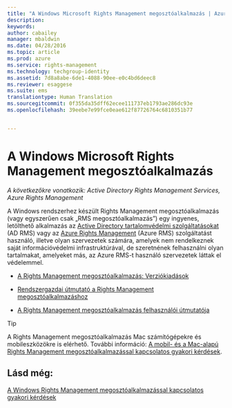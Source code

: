 ```yaml
---
title: "A Windows Microsoft Rights Management megosztóalkalmazás | Azure RMS"
description: 
keywords: 
author: cabailey
manager: mbaldwin
ms.date: 04/28/2016
ms.topic: article
ms.prod: azure
ms.service: rights-management
ms.technology: techgroup-identity
ms.assetid: 7d8a8abe-6de1-4088-90ee-e0c4bd6deec8
ms.reviewer: esaggese
ms.suite: ems
translationtype: Human Translation
ms.sourcegitcommit: 0f355da35dff62ecee111737eb1793ae286dc93e
ms.openlocfilehash: 39eebe7e99fce0eae612f87726764c6810351b77


---
```


# A Windows Microsoft Rights Management megosztóalkalmazás

*A következőkre vonatkozik: Active Directory Rights Management Services, Azure Rights Management*

A Windows rendszerhez készült Rights Management megosztóalkalmazás (vagy egyszerűen csak „RMS megosztóalkalmazás”) egy ingyenes, letölthető alkalmazás az [Active Directory tartalomvédelmi szolgáltatásokat](https://technet.microsoft.com/library/cc772403.aspx) (AD RMS) vagy az [Azure Rights Management](../understand-explore/azure-rights-management.md) (Azure RMS) szolgáltatást használó, illetve olyan szervezetek számára, amelyek nem rendelkeznek saját információvédelmi infrastruktúrával, de szeretnének felhasználni olyan tartalmakat, amelyeket más, az Azure RMS-t használó szervezetek láttak el védelemmel.

-   [A Rights Management megosztóalkalmazás: Verziókiadások](sharing-app-version-release-history.md)

-   [Rendszergazdai útmutató a Rights Management megosztóalkalmazáshoz](sharing-app-admin-guide.md)

-   [A Rights Management megosztóalkalmazás felhasználói útmutatója](sharing-app-user-guide.md)

> [!TIP]
> A Rights Management megosztóalkalmazás Mac számítógépekre és mobileszközökre is elérhető. További információ: [A mobil- és a Mac-alapú Rights Management megosztóalkalmazással kapcsolatos gyakori kérdések](http://technet.microsoft.com/dn451248).

## Lásd még:
[A Windows Rights Management megosztóalkalmazással kapcsolatos gyakori kérdések](http://technet.microsoft.com/dn467883)




<!--HONumber=Jun16_HO4-->


